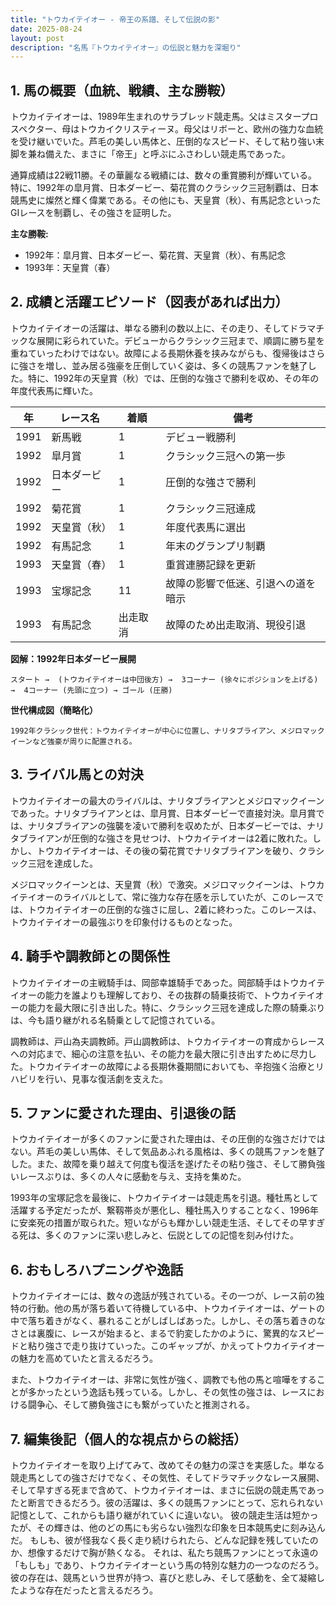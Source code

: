 ```yaml
---
title: "トウカイテイオー - 帝王の系譜、そして伝説の影"
date: 2025-08-24
layout: post
description: "名馬『トウカイテイオー』の伝説と魅力を深堀り"
---
```


## 1. 馬の概要（血統、戦績、主な勝鞍）

トウカイテイオーは、1989年生まれのサラブレッド競走馬。父はミスタープロスペクター、母はトウカイクリスティーヌ。母父はリボーと、欧州の強力な血統を受け継いでいた。芦毛の美しい馬体と、圧倒的なスピード、そして粘り強い末脚を兼ね備えた、まさに「帝王」と呼ぶにふさわしい競走馬であった。

通算成績は22戦11勝。その華麗なる戦績には、数々の重賞勝利が輝いている。特に、1992年の皐月賞、日本ダービー、菊花賞のクラシック三冠制覇は、日本競馬史に燦然と輝く偉業である。その他にも、天皇賞（秋）、有馬記念といったGIレースを制覇し、その強さを証明した。

**主な勝鞍:**

* 1992年：皐月賞、日本ダービー、菊花賞、天皇賞（秋）、有馬記念
* 1993年：天皇賞（春）


## 2. 成績と活躍エピソード（図表があれば出力）

トウカイテイオーの活躍は、単なる勝利の数以上に、その走り、そしてドラマチックな展開に彩られていた。デビューからクラシック三冠まで、順調に勝ち星を重ねていったわけではない。故障による長期休養を挟みながらも、復帰後はさらに強さを増し、並み居る強豪を圧倒していく姿は、多くの競馬ファンを魅了した。特に、1992年の天皇賞（秋）では、圧倒的な強さで勝利を収め、その年の年度代表馬に輝いた。

| 年 | レース名             | 着順 | 備考                                      |
|---|----------------------|-----|-------------------------------------------|
| 1991 | 新馬戦             | 1    | デビュー戦勝利                             |
| 1992 | 皐月賞             | 1    | クラシック三冠への第一歩                     |
| 1992 | 日本ダービー         | 1    | 圧倒的な強さで勝利                         |
| 1992 | 菊花賞             | 1    | クラシック三冠達成                         |
| 1992 | 天皇賞（秋）         | 1    | 年度代表馬に選出                           |
| 1992 | 有馬記念           | 1    | 年末のグランプリ制覇                       |
| 1993 | 天皇賞（春）         | 1    | 重賞連勝記録を更新                         |
| 1993 | 宝塚記念           | 11   | 故障の影響で低迷、引退への道を暗示             |
| 1993 | 有馬記念           | 出走取消 | 故障のため出走取消、現役引退                  |


**図解：1992年日本ダービー展開**

```
スタート →  (トウカイテイオーは中団後方) →  3コーナー (徐々にポジションを上げる) →  4コーナー (先頭に立つ) → ゴール (圧勝)
```

**世代構成図（簡略化）**

```
1992年クラシック世代：トウカイテイオーが中心に位置し、ナリタブライアン、メジロマックイーンなど強豪が周りに配置される。
```


## 3. ライバル馬との対決

トウカイテイオーの最大のライバルは、ナリタブライアンとメジロマックイーンであった。ナリタブライアンとは、皐月賞、日本ダービーで直接対決。皐月賞では、ナリタブライアンの強襲を凌いで勝利を収めたが、日本ダービーでは、ナリタブライアンが圧倒的な強さを見せつけ、トウカイテイオーは2着に敗れた。しかし、トウカイテイオーは、その後の菊花賞でナリタブライアンを破り、クラシック三冠を達成した。

メジロマックイーンとは、天皇賞（秋）で激突。メジロマックイーンは、トウカイテイオーのライバルとして、常に強力な存在感を示していたが、このレースでは、トウカイテイオーの圧倒的な強さに屈し、2着に終わった。このレースは、トウカイテイオーの最強ぶりを印象付けるものとなった。


## 4. 騎手や調教師との関係性

トウカイテイオーの主戦騎手は、岡部幸雄騎手であった。岡部騎手はトウカイテイオーの能力を誰よりも理解しており、その抜群の騎乗技術で、トウカイテイオーの能力を最大限に引き出した。特に、クラシック三冠を達成した際の騎乗ぶりは、今も語り継がれる名騎乗として記憶されている。

調教師は、戸山為夫調教師。戸山調教師は、トウカイテイオーの育成からレースへの対応まで、細心の注意を払い、その能力を最大限に引き出すために尽力した。トウカイテイオーの故障による長期休養期間においても、辛抱強く治療とリハビリを行い、見事な復活劇を支えた。


## 5. ファンに愛された理由、引退後の話

トウカイテイオーが多くのファンに愛された理由は、その圧倒的な強さだけではない。芦毛の美しい馬体、そして気品あふれる風格は、多くの競馬ファンを魅了した。また、故障を乗り越えて何度も復活を遂げたその粘り強さ、そして勝負強いレースぶりは、多くの人々に感動を与え、支持を集めた。

1993年の宝塚記念を最後に、トウカイテイオーは競走馬を引退。種牡馬として活躍する予定だったが、繋靱帯炎が悪化し、種牡馬入りすることなく、1996年に安楽死の措置が取られた。短いながらも輝かしい競走生活、そしてその早すぎる死は、多くのファンに深い悲しみと、伝説としての記憶を刻み付けた。


## 6. おもしろハプニングや逸話

トウカイテイオーには、数々の逸話が残されている。その一つが、レース前の独特の行動。他の馬が落ち着いて待機している中、トウカイテイオーは、ゲートの中で落ち着きがなく、暴れることがしばしばあった。しかし、その落ち着きのなさとは裏腹に、レースが始まると、まるで豹変したかのように、驚異的なスピードと粘り強さで走り抜けていった。このギャップが、かえってトウカイテイオーの魅力を高めていたと言えるだろう。

また、トウカイテイオーは、非常に気性が強く、調教でも他の馬と喧嘩をすることが多かったという逸話も残っている。しかし、その気性の強さは、レースにおける闘争心、そして勝負強さにも繋がっていたと推測される。


## 7. 編集後記（個人的な視点からの総括）

トウカイテイオーを取り上げてみて、改めてその魅力の深さを実感した。単なる競走馬としての強さだけでなく、その気性、そしてドラマチックなレース展開、そして早すぎる死まで含めて、トウカイテイオーは、まさに伝説の競走馬であったと断言できるだろう。彼の活躍は、多くの競馬ファンにとって、忘れられない記憶として、これからも語り継がれていくに違いない。  彼の競走生活は短かったが、その輝きは、他のどの馬にも劣らない強烈な印象を日本競馬史に刻み込んだ。  もしも、彼が怪我なく長く走り続けられたら、どんな記録を残していたのか、想像するだけで胸が熱くなる。  それは、私たち競馬ファンにとって永遠の「もしも」であり、トウカイテイオーという馬の特別な魅力の一つなのだろう。  彼の存在は、競馬という世界が持つ、喜びと悲しみ、そして感動を、全て凝縮したような存在だったと言えるだろう。
